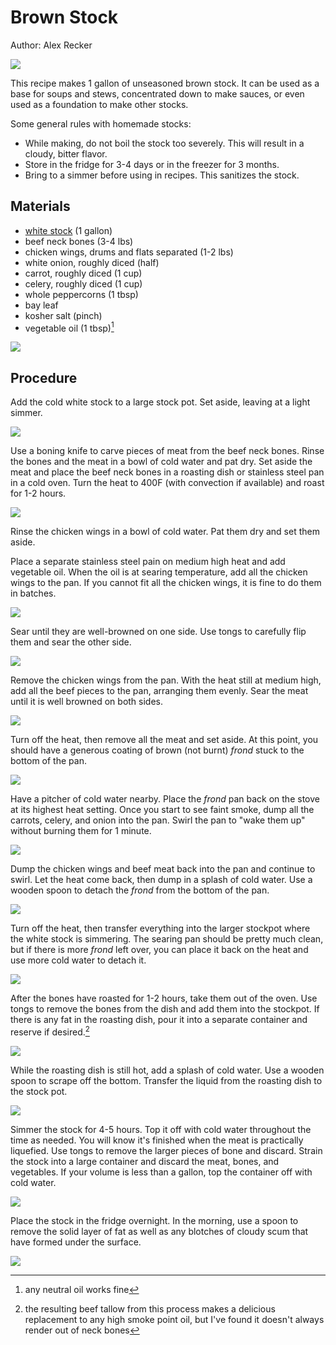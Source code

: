 # Brown Stock

Author: Alex Recker

![](../images/brown-stock.jpg)

This recipe makes 1 gallon of unseasoned brown stock.  It can be used as a base for soups and stews, concentrated down to make sauces, or even used as a foundation to make other stocks.

Some general rules with homemade stocks:

- While making, do not boil the stock too severely.  This will result in a cloudy, bitter flavor.
- Store in the fridge for 3-4 days or in the freezer for 3 months.
- Bring to a simmer before using in recipes.  This sanitizes the stock.

## Materials

- [white stock](./white-stock.md) (1 gallon)
- beef neck bones (3-4 lbs)
- chicken wings, drums and flats separated  (1-2 lbs)
- white onion, roughly diced (half)
- carrot, roughly diced (1 cup)
- celery, roughly diced (1 cup)
- whole peppercorns (1 tbsp)
- bay leaf
- kosher salt (pinch)
- vegetable oil (1 tbsp)[^1]

[^1]: any neutral oil works fine

![](../images/brown-stock-materials.jpg)

## Procedure

Add the cold white stock to a large stock pot.  Set aside, leaving at a light simmer.

![](../images/brown-stock-white-stock.jpg)

Use a boning knife to carve pieces of meat from the beef neck bones.  Rinse the bones and the meat in a bowl of cold water and pat dry.  Set aside the meat and place the beef neck bones in a roasting dish or stainless steel pan in a cold oven.  Turn the heat to 400F (with convection if available) and roast for 1-2 hours.

![](../images/brown-stock-bones.jpg)

Rinse the chicken wings in a bowl of cold water.  Pat them dry and set them aside.

Place a separate stainless steel pain on medium high heat and add vegetable oil.  When the oil is at searing temperature, add all the chicken wings to the pan.  If you cannot fit all the chicken wings, it is fine to do them in batches.

![](../images/brown-stock-chicken-wings-1.jpg)

Sear until they are well-browned on one side.  Use tongs to carefully flip them and sear the other side.

![](../images/brown-stock-chicken-wings-2.jpg)

Remove the chicken wings from the pan.  With the heat still at medium high, add all the beef pieces to the pan, arranging them evenly.  Sear the meat until it is well browned on both sides.

![](../images/brown-stock-meat.jpg)

Turn off the heat, then remove all the meat and set aside.  At this point, you should have a generous coating of brown (not burnt) _frond_ stuck to the bottom of the pan.

![](../images/brown-stock-frond.jpg)

Have a pitcher of cold water nearby.  Place the _frond_ pan back on the stove at its highest heat setting.  Once you start to see faint smoke, dump all the carrots, celery, and onion into the pan.  Swirl the pan to "wake them up" without burning them for 1 minute.

![](../images/brown-stock-veggies.jpg)

Dump the chicken wings and beef meat back into the pan and continue to swirl.  Let the heat come back, then dump in a splash of cold water.  Use a wooden spoon to detach the _frond_ from the bottom of the pan.

![](../images/brown-stock-deglazing.jpg)

Turn off the heat, then transfer everything into the larger stockpot where the white stock is simmering.  The searing pan should be pretty much clean, but if there is more _frond_ left over, you can place it back on the heat and use more cold water to detach it.

![](../images/brown-stock-transfer.jpg)

After the bones have roasted for 1-2 hours, take them out of the oven.  Use tongs to remove the bones from the dish and add them into the stockpot.  If there is any fat in the roasting dish, pour it into a separate container and reserve if desired.[^2]

![](../images/brown-stock-bones-done.jpg)

While the roasting dish is still hot, add a splash of cold water.  Use a wooden spoon to scrape off the bottom.  Transfer the liquid from the roasting dish to the stock pot.

![](../images/brown-stock-roasting-dish.jpg)

Simmer the stock for 4-5 hours.  Top it off with cold water throughout the time as needed.  You will know it's finished when the meat is practically liquefied.  Use tongs to remove the larger pieces of bone and discard.  Strain the stock into a large container and discard the meat, bones, and vegetables.  If your volume is less than a gallon, top the container off with cold water.

![](../images/brown-stock-strain.jpg)

Place the stock in the fridge overnight.  In the morning, use a spoon to remove the solid layer of fat as well as any blotches of cloudy scum that have formed under the surface.

![](../images/brown-stock-fat.jpg)

[^2]: the resulting beef tallow from this process makes a delicious replacement to any high smoke point oil, but I've found it doesn't always render out of neck bones
